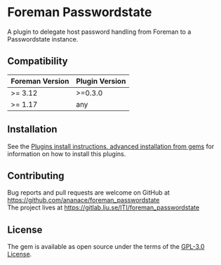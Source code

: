 # Foreman Passwordstate

A plugin to delegate host password handling from Foreman to a Passwordstate instance.

## Compatibility

| Foreman Version | Plugin Version |
| --------------- | -------------- |
| >= 3.12         | >=0.3.0        |
| >= 1.17         | any            |

## Installation

See the [Plugins install instructions, advanced installation from gems](https://theforeman.org/plugins/#2.3AdvancedInstallationfromGems) for information on how to install this plugins.

## Contributing

Bug reports and pull requests are welcome on GitHub at https://github.com/ananace/foreman_passwordstate  
The project lives at https://gitlab.liu.se/ITI/foreman_passwordstate

## License

The gem is available as open source under the terms of the [GPL-3.0 License](https://opensource.org/licenses/GPL-3.0).
